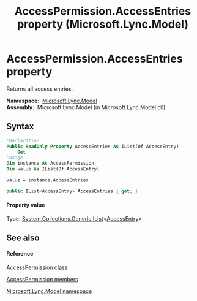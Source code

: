﻿---
title: AccessPermission.AccessEntries property  (Microsoft.Lync.Model)
TOCTitle: 'AccessEntries property '
ms:assetid: P:Microsoft.Lync.Model.AccessPermission.AccessEntries_DI_3_UC_OCS14MrefLyncWPF
ms:mtpsurl: https://msdn.microsoft.com/en-us/library/microsoft.lync.model.accesspermission.accessentries_di_3_uc_ocs14mreflyncwpf(v=office.15)
ms:contentKeyID: 48600331
ms.date: 07/28/2014
mtps_version: v=office.15
f1_keywords:
- Microsoft.Lync.Model.AccessPermission.AccessEntries
dev_langs:
- CSharp
- JScript
- VB
- other
---

# AccessPermission.AccessEntries property

Returns all access entries.

**Namespace:**  [Microsoft.Lync.Model](microsoft-lync-model-namespace_2.md)  
**Assembly:**  Microsoft.Lync.Model (in Microsoft.Lync.Model.dll)

## Syntax

``` vb
'Declaration
Public ReadOnly Property AccessEntries As IList(Of AccessEntry)
    Get
'Usage
Dim instance As AccessPermission
Dim value As IList(Of AccessEntry)

value = instance.AccessEntries
```

``` csharp
public IList<AccessEntry> AccessEntries { get; }
```

#### Property value

Type: [System.Collections.Generic.IList](http://msdn2.microsoft.com/en-us/library/5y536ey6)\<[AccessEntry](accessentry-class-microsoft-lync-model_2.md)\>  

## See also

#### Reference

[AccessPermission class](accesspermission-class-microsoft-lync-model_2.md)

[AccessPermission members](accesspermission-members-microsoft-lync-model_2.md)

[Microsoft.Lync.Model namespace](microsoft-lync-model-namespace_2.md)

